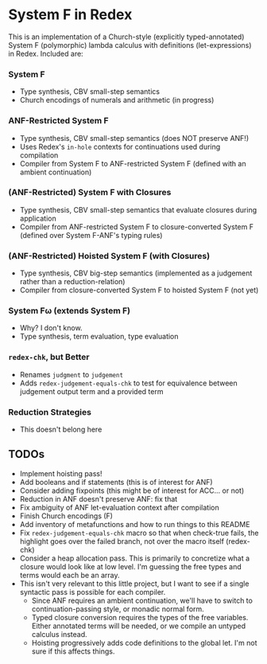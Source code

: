 # System F in Redex

This is an implementation of a Church-style (explicitly typed-annotated) System F (polymorphic) lambda calculus with definitions (let-expressions) in Redex. Included are:

### System F
* Type synthesis, CBV small-step semantics
* Church encodings of numerals and arithmetic (in progress)

### ANF-Restricted System F
* Type synthesis, CBV small-step semantics (does NOT preserve ANF!)
* Uses Redex's `in-hole` contexts for continuations used during compilation
* Compiler from System F to ANF-restricted System F (defined with an ambient continuation)

### (ANF-Restricted) System F with Closures
* Type synthesis, CBV small-step semantics that evaluate closures during application
* Compiler from ANF-restricted System F to closure-converted System F (defined over System F-ANF's typing rules)

### (ANF-Restricted) Hoisted System F (with Closures)
* Type synthesis, CBV big-step semantics (implemented as a judgement rather than a reduction-relation)
* Compiler from closure-converted System F to hoisted System F (not yet)

### System Fω (extends System F)
* Why? I don't know.
* Type synthesis, term evaluation, type evaluation

### `redex-chk`, but Better
* Renames `judgment` to `judgement`
* Adds `redex-judgement-equals-chk` to test for equivalence between judgement output term and a provided term

### Reduction Strategies
* This doesn't belong here

## TODOs
* Implement hoisting pass!
* Add booleans and if statements (this is of interest for ANF)
* Consider adding fixpoints (this might be of interest for ACC... or not)
* Reduction in ANF doesn't preserve ANF: fix that
* Fix ambiguity of ANF let-evaluation context after compilation
* Finish Church encodings (F)
* Add inventory of metafunctions and how to run things to this README
* Fix `redex-judgement-equals-chk` macro so that when check-true fails, the highlight goes over the failed branch, not over the macro itself (redex-chk)
* Consider a heap allocation pass. This is primarily to concretize what a closure would look like at low level. I'm guessing the free types and terms would each be an array.
* This isn't very relevant to this little project, but I want to see if a single syntactic pass is possible for each compiler.
  * Since ANF requires an ambient continuation, we'll have to switch to continuation-passing style, or monadic normal form.
  * Typed closure conversion requires the types of the free variables. Either annotated terms will be needed, or we compile an untyped calculus instead.
  * Hoisting progressively adds code definitions to the global let. I'm not sure if this affects things.
